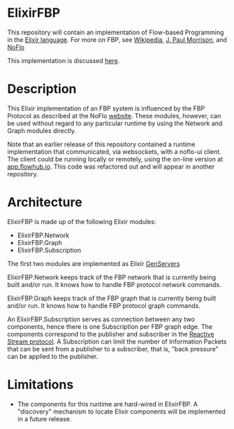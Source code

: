 ElixirFBP
=========

This repository will contain an implementation of Flow-based Programming in the
[Elixir language](http://elixir-lang.org). For more on FBP, see [Wikipedia](http://en.wikipedia.org/wiki/Flow-based_programming),
[J. Paul Morrison](http://www.jpaulmorrison.com/fbp/), and [NoFlo](http://noflojs.org)

This implementation is discussed [here](http://www.elixirfbp.org).

# Description
This Elixir implementation of an FBP system is influenced by the FBP Protocol as described at the NoFlo [website](http://noflojs.org/documentation/protocol/). These modules, however, can be used without regard to any particular runtime by using the Network and Graph modules directly.

Note that an earlier release of this repository contained a runtime implementation
that communicated, via websockets, with a noflo-ui client. The client could be running locally or remotely, using the on-line version at
[app.flowhub.io](http:/app.flowhub.io). This code was refactored out and will appear in another repository.

# Architecture
ElixirFBP is made up of the following Elixir modules:
* ElixirFBP.Network
* ElixirFBP.Graph
* ElixirFBP.Subscription

The first two modules are implemented as Elixir [GenServers](http://elixir-lang.org/docs/stable/elixir/GenServer.html)

ElixirFBP.Network
keeps track of the FBP network that is currently being built and/or run. It
knows how to handle FBP protocol network commands.

ElixirFBP.Graph keeps track of the FBP graph that is currently being built and/or
run. It knows how to handle FBP protocol graph commands.

An ElixirFBP.Subscription serves as connection between any two components, hence
there is one Subscription per FBP graph edge. The components correspond to the
publisher and subscriber in the [Reactive Stream protocol](http://www.reactive-streams.org/). A Subscription can limit the number of Information Packets that can be sent from a
publisher to a subscriber, that is, "back pressure" can be applied to the
publisher.

# Limitations
* The components for this runtime are hard-wired in ElixirFBP. A "discovery"
mechanism to locate Elixir components will be implemented in a future release.
